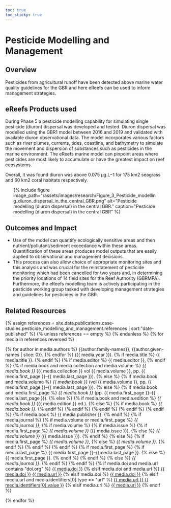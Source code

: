 ```yaml
---
toc: true
toc_sticky: true
---
```


# Pesticide Modelling and Management

## Overview
Pesticides from agricultural runoff have been detected above marine water quality guidelines for the GBR and here eReefs can be used to inform management strategies. 

## eReefs Products used
During Phase 5 a pesticide modelling capability for simulating single pesticide (diuron) dispersal was developed and tested. Diuron dispersal was modelled using the GBR1 model between 2016 and 2019 and validated with available diuron observational data. 
The model incorporates various factors such as river plumes, currents, tides, coastline, and bathymetry to simulate the movement and dispersion of substances such as pesticides in the marine environment. The eReefs marine model can pinpoint areas where pesticides are most likely to accumulate or have the greatest impact on reef ecosystems.

Overall, it was found diuron was above 0.075 μg.L−1 for 175 km2 seagrass and 60 km2 coral habitats respectively. 

<div style="max-width: 90%; margin: auto;">
{% include figure image_path="/assets/images/research/Figure_3_Pesticide_modelling_diuron_dispersal_in_the_central_GBR.png" alt="Pesticide modelling (diuron dispersal) in the central GBR." caption="Pesticide modelling (diuron dispersal) in the central GBR" %}
</div>

## Outcomes and Impact
- Use of the model can quantify ecologically sensitive areas and then nutrient/pollutant/sediment exceedance within these areas.  Quantification of these areas   produces model outputs that are easily applied to observational and management decisions. 
- This process can also allow choice of appropriate monitoring sites and this analysis and was crucial for the reinstatement of pesticide monitoring which had been cancelled for two years and, in determining the priority locations of 14 field sites for the Reef Authority (GBRMPA). Furthermore, the eReefs modelling team is actively participating in the pesticide working group tasked with developing management strategies and guidelines for pesticides in the GBR.


## Related Resources

{% assign references = site.data.publications.case-studies.pesticide_modelling_and_management.references | sort:"date-published" %}
{% unless references == empty %}
{% endunless %}
{% for media in references reversed %}
<p class="references">
    {% for author in media.authors %}
    {{author.family-names}}, {{author.given-names | slice: 0}}.
    {% endfor %}
     ({{ media.year }}).
    {% if media.title %}
        {{ media.title }}.
    {% endif %}
    {% if media.editor %}
        {{ media.editor }},
    {% endif %}
    {% if media.book and media.collection and media.volume %}
        <i>{{ media.book }}</i> ({{ media.collection }} vol {{ media.volume }}, pp. {{ media.first_page }}–{{ media.last_page }}).
    {% else %}
        {% if media.book and media.volume %}
            <i>{{ media.book }}</i> (vol {{ media.volume }}, pp. {{ media.first_page }}–{{ media.last_page }}).
        {% else %}
            {% if media.book and media.first_page %}
                <i>{{ media.book }}</i> (pp. {{ media.first_page }}–{{ media.last_page }}).
            {% else %}
                {% if media.book and media.edition %}
                    <i>{{ media.book }}</i> ({{ media.edition }} ed.).
                {% else %}
                    {% if media.book %}
                        <i>{{ media.book }}</i>.
                    {% endif %}
                {% endif %}
            {% endif %}
        {% endif %}
    {% endif %}
    {% if media.book %}
        {{ media.publisher }}.
    {% endif %}
    {% if media.journal %}
        {% if media.volume or media.first_page %}
            <i>{{ media.journal }}</i>,
            {% if media.volume %}
                {% if media.issue %}
                    {% if media.first_page %}
                        <i>{{ media.volume }}</i> ({{ media.issue }}),
                    {% else %}
                        <i>{{ media.volume }}</i> ({{ media.issue }}).
                    {% endif %}
                {% else %}
                    {% if media.first_page %}
                        <i>{{ media.volume }}</i>,
                    {% else %}
                        <i>{{ media.volume }}</i>.
                    {% endif %}
                {% endif %}
            {% endif %}
            {% if media.first_page %}
                {% if media.last_page %}
                    {{ media.first_page }}–{{media.last_page }}.
                {% else %}
                    {{ media.first_page }}.
                {% endif %}
            {% endif %}
        {% else %}
            <i>{{ media.journal }}</i>.
        {% endif %}
    {% endif %}
    {% if media.doi and media.url contains "doi.org" %}
    <a href="https://doi.org/{{ media.doi }}">{{ media.doi }}</a>
    {% elsif media.doi and media.url %}
    <a href="https://doi.org/{{ media.doi }}">{{ media.doi }}</a>
    <a href="{{ media.url }}">{{ media.url }}</a>
    {% elsif media.doi %}
    <a href="https://doi.org/{{ media.doi }}">{{ media.doi }}</a>
    {% elsif media.url and media.identifiers[0].type == "url" %}
    <a href="{{ media.url }}">{{ media.url }}</a>
    <a href="{{ media.identifiers[0].value }}">{{ media.identifiers[0].value }}</a>
    {% elsif media.url %}
    <a href="{{ media.url }}">{{ media.url }}</a>
    {% endif %}
</p>
{% endfor %}

